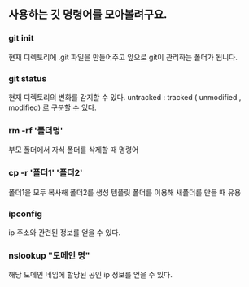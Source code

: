 ##  사용하는 깃 명령어를 모아볼려구요.

### git init 
현재 디렉토리에 .git 파일을 만들어주고 앞으로 git이 관리하는 폴더가 됩니다.

### git status
현재 디렉토리의 변화를 감지할 수 있다. untracked : tracked ( unmodified , modified) 로 구분할 수 있다.

### rm -rf '폴더명'
부모 폴더에서 자식 폴더를 삭제할 때 명령어

### cp -r '폴더1' '폴더2'
폴더1을 모두 복사해 폴더2를 생성 템플릿 폴더를 이용해 새폴더를 만들 때 유용

### ipconfig
ip 주소와 관련된 정보를 얻을 수 있다.

### nslookup "도메인 명"
해당 도메인 네임에 할당된 공인 ip 정보를 얻을 수 있다.
